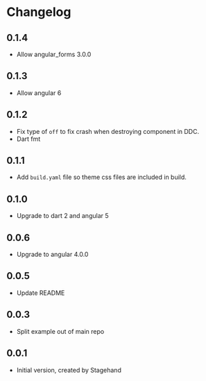 # Changelog

## 0.1.4

- Allow angular_forms 3.0.0

## 0.1.3

- Allow angular 6

## 0.1.2

- Fix type of `off` to fix crash when destroying component in DDC. 
- Dart fmt

## 0.1.1

- Add `build.yaml` file so theme css files are included in build.

## 0.1.0

- Upgrade to dart 2 and angular 5

## 0.0.6

- Upgrade to angular 4.0.0

## 0.0.5

- Update README

## 0.0.3

- Split example out of main repo

## 0.0.1

- Initial version, created by Stagehand
